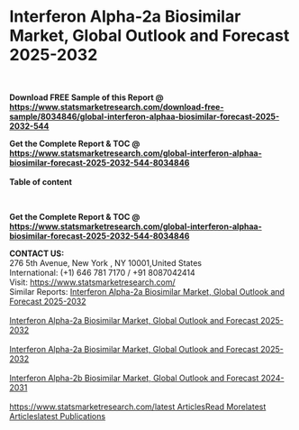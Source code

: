 <h1>Interferon Alpha-2a Biosimilar Market, Global Outlook and Forecast 2025-2032</h1><br/><p><strong>Download FREE Sample of this Report @ <a href="https://www.statsmarketresearch.com/download-free-sample/8034846/global-interferon-alphaa-biosimilar-forecast-2025-2032-544">https://www.statsmarketresearch.com/download-free-sample/8034846/global-interferon-alphaa-biosimilar-forecast-2025-2032-544</a></strong></p><div><b>Get the Complete Report & TOC @ <a href="https://www.statsmarketresearch.com/global-interferon-alphaa-biosimilar-forecast-2025-2032-544-8034846">https://www.statsmarketresearch.com/global-interferon-alphaa-biosimilar-forecast-2025-2032-544-8034846</a></b></div><br><b>Table of content</b><p><br><div><b>Get the Complete Report & TOC @ <a href="https://www.statsmarketresearch.com/global-interferon-alphaa-biosimilar-forecast-2025-2032-544-8034846">https://www.statsmarketresearch.com/global-interferon-alphaa-biosimilar-forecast-2025-2032-544-8034846</a></b></div></p> <b>CONTACT US:</b><br>276 5th Avenue, New York , NY 10001,United States<br>International: (+1) 646 781 7170 / +91 8087042414<br>Visit: <a href="https://www.statsmarketresearch.com/">https://www.statsmarketresearch.com/</a><br>Similar Reports: <a href="https://www.statsmarketresearch.com/global-interferon-alphaa-biosimilar-forecast-2025-2032-544-8034846">Interferon Alpha-2a Biosimilar Market, Global Outlook and Forecast 2025-2032</a><br/><br/><a href="https://www.statsmarketresearch.com/global-interferon-alphaa-biosimilar-forecast-2025-2032-544-8034846">Interferon Alpha-2a Biosimilar Market, Global Outlook and Forecast 2025-2032</a><br/><br/><a href="https://www.statsmarketresearch.com/global-interferon-alphaa-biosimilar-forecast-2025-2032-544-8034846">Interferon Alpha-2a Biosimilar Market, Global Outlook and Forecast 2025-2032</a><br/><br/><a href="https://www.statsmarketresearch.com/global-interferon-alphaa-biosimilar-forecast-2025-2032-544-8034846">Interferon Alpha-2b Biosimilar Market, Global Outlook and Forecast 2024-2031</a><br/><br/><a href="https://gyeongbokgung.com">https://www.statsmarketresearch.com/</a><a href="https://hallyeomaritime.com">latest Articles</a><a href="https://jingwansa.com">Read More</a><a href=https://nguoiviet.jp/">latest Articles</a><a href="https://www.intelmarketresearch.com/">latest Publications</a>